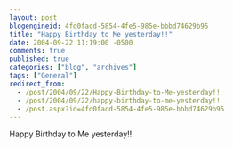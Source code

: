 ```yaml
---
layout: post
blogengineid: 4fd0facd-5854-4fe5-985e-bbbd74629b95
title: "Happy Birthday to Me yesterday!!"
date: 2004-09-22 11:19:00 -0500
comments: true
published: true
categories: ["blog", "archives"]
tags: ["General"]
redirect_from: 
  - /post/2004/09/22/Happy-Birthday-to-Me-yesterday!!
  - /post/2004/09/22/happy-birthday-to-me-yesterday!!
  - /post.aspx?id=4fd0facd-5854-4fe5-985e-bbbd74629b95
---
```

<!-- more -->
Happy Birthday to Me yesterday!!
